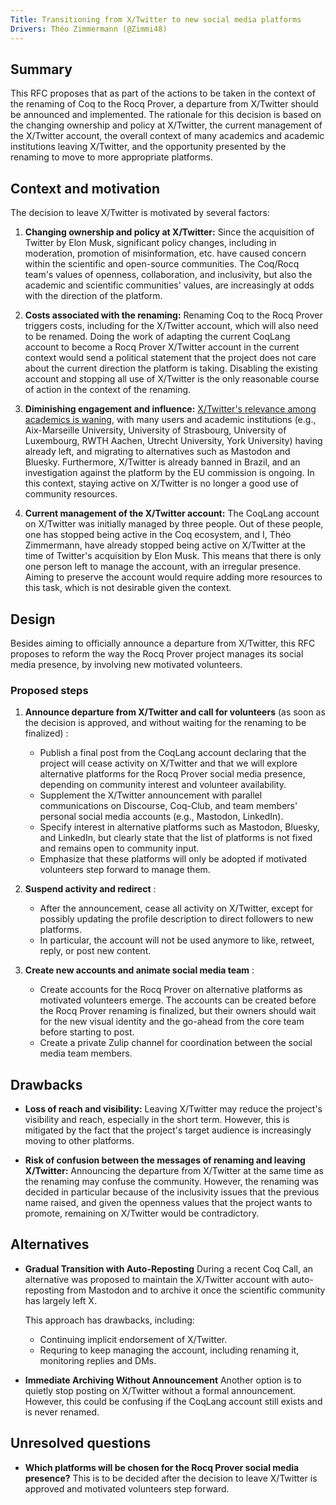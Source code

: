 ```yaml
---
Title: Transitioning from X/Twitter to new social media platforms
Drivers: Théo Zimmermann (@Zimmi48)
---
```


## Summary

This RFC proposes that as part of the actions to be taken in the context of the renaming of Coq to the Rocq Prover, a departure from X/Twitter should be announced and implemented. The rationale for this decision is based on the changing ownership and policy at X/Twitter, the current management of the X/Twitter account, the overall context of many academics and academic institutions leaving X/Twitter, and the opportunity presented by the renaming to move to more appropriate platforms.

## Context and motivation

The decision to leave X/Twitter is motivated by several factors:

1. **Changing ownership and policy at X/Twitter:**
  Since the acquisition of Twitter by Elon Musk, significant policy changes, including in moderation, promotion of misinformation, etc. have caused concern within the scientific and open-source communities. The Coq/Rocq team's values of openness, collaboration, and inclusivity, but also the academic and scientific communities' values, are increasingly at odds with the direction of the platform.

1. **Costs associated with the renaming:**
  Renaming Coq to the Rocq Prover triggers costs, including for the X/Twitter account, which will also need to be renamed. Doing the work of adapting the current CoqLang account to become a Rocq Prover X/Twitter account in the current context would send a political statement that the project does not care about the current direction the platform is taking. Disabling the existing account and stopping all use of X/Twitter is the only reasonable course of action in the context of the renaming.

1. **Diminishing engagement and influence:**
  [X/Twitter's relevance among academics is waning](https://www.insidehighered.com/news/tech-innovation/digital-publishing/2024/11/13/more-academics-flee-x-after-election), with many users and academic institutions (e.g., Aix-Marseille University, University of Strasbourg, University of Luxembourg, RWTH Aachen, Utrecht University, York University) having already left, and migrating to alternatives such as Mastodon and Bluesky. Furthermore, X/Twitter is already banned in Brazil, and an investigation against the platform by the EU commission is ongoing. In this context, staying active on X/Twitter is no longer a good use of community resources.

1. **Current management of the X/Twitter account:**
  The CoqLang account on X/Twitter was initially managed by three people. Out of these people, one has stopped being active in the Coq ecosystem, and I, Théo Zimmermann, have already stopped being active on X/Twitter at the time of Twitter's acquisition by Elon Musk. This means that there is only one person left to manage the account, with an irregular presence. Aiming to preserve the account would require adding more resources to this task, which is not desirable given the context.

## Design

Besides aiming to officially announce a departure from X/Twitter, this RFC proposes to reform the way the Rocq Prover project manages its social media presence, by involving new motivated volunteers.

### Proposed steps

1. **Announce departure from X/Twitter and call for volunteers** (as soon as the decision is approved, and without waiting for the renaming to be finalized) :
   - Publish a final post from the CoqLang account declaring that the project will cease activity on X/Twitter and that we will explore alternative platforms for the Rocq Prover social media presence, depending on community interest and volunteer availability.
   - Supplement the X/Twitter announcement with parallel communications on Discourse, Coq-Club, and team members' personal social media accounts (e.g., Mastodon, LinkedIn).
   - Specify interest in alternative platforms such as Mastodon, Bluesky, and LinkedIn, but clearly state that the list of platforms is not fixed and remains open to community input.
   - Emphasize that these platforms will only be adopted if motivated volunteers step forward to manage them.

2. **Suspend activity and redirect** :
   - After the announcement, cease all activity on X/Twitter, except for possibly updating the profile description to direct followers to new platforms.
   - In particular, the account will not be used anymore to like, retweet, reply, or post new content.

3. **Create new accounts and animate social media team** :
   - Create accounts for the Rocq Prover on alternative platforms as motivated volunteers emerge. The accounts can be created before the Rocq Prover renaming is finalized, but their owners should wait for the new visual identity and the go-ahead from the core team before starting to post.
   - Create a private Zulip channel for coordination between the social media team members.

## Drawbacks

- **Loss of reach and visibility:**
  Leaving X/Twitter may reduce the project's visibility and reach, especially in the short term. However, this is mitigated by the fact that the project's target audience is increasingly moving to other platforms.

- **Risk of confusion between the messages of renaming and leaving X/Twitter:**
  Announcing the departure from X/Twitter at the same time as the renaming may confuse the community. However, the renaming was decided in particular because of the inclusivity issues that the previous name raised, and given the openness values that the project wants to promote, remaining on X/Twitter would be contradictory.

## Alternatives

- **Gradual Transition with Auto-Reposting**
  During a recent Coq Call, an alternative was proposed to maintain the X/Twitter account with auto-reposting from Mastodon and to archive it once the scientific community has largely left X.

  This approach has drawbacks, including: 
     - Continuing implicit endorsement of X/Twitter.
     - Requring to keep managing the account, including renaming it, monitoring replies and DMs.

- **Immediate Archiving Without Announcement**
  Another option is to quietly stop posting on X/Twitter without a formal announcement. However, this could be confusing if the CoqLang account still exists and is never renamed.

## Unresolved questions

- **Which platforms will be chosen for the Rocq Prover social media presence?** This is to be decided after the decision to leave X/Twitter is approved and motivated volunteers step forward.